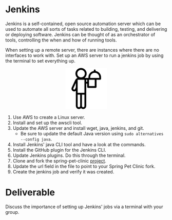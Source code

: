 # Jenkins

Jenkins is a self-contained, open source automation server which can be used to automate all sorts of tasks related to building, testing, and delivering or deploying software. Jenkins can be thought of as an orchestrator of tools, controlling the when and how of running tools.

When setting up a remote server, there are instances where there are no interfaces to work with. Set up an AWS server to run a jenkins job by using the terminal to set everything up.

<center>

  ![](../img/jenkins.png)

</center>

1. Use AWS to create a Linux server.
2. Install and set up the awscli tool.
3. Update the AWS server and install wget, java, jenkins, and git.
    - Be sure to update the default Java version using `sudo alternatives --config java`.
4. Install Jenkins' java CLI tool and have a look at the commands.
5. Install the GitHub plugin for the Jenkins CLI.
6. Update Jenkins plugins. Do this through the terminal.
7. Clone and fork the spring-pet-clinic [project](https://github.com/liatrio/spring-petclinic).
8. Update the url field in the file to point to your Spring Pet Clinic fork.
9. Create the jenkins job and verify it was created.

# Deliverable

Discuss the importance of setting up Jenkins' jobs via a terminal with your group.
